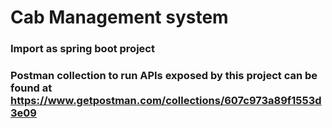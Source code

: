 # Cab Management system
 
### Import as spring boot project
### Postman collection to run APIs exposed by this project can be found at https://www.getpostman.com/collections/607c973a89f1553d3e09
